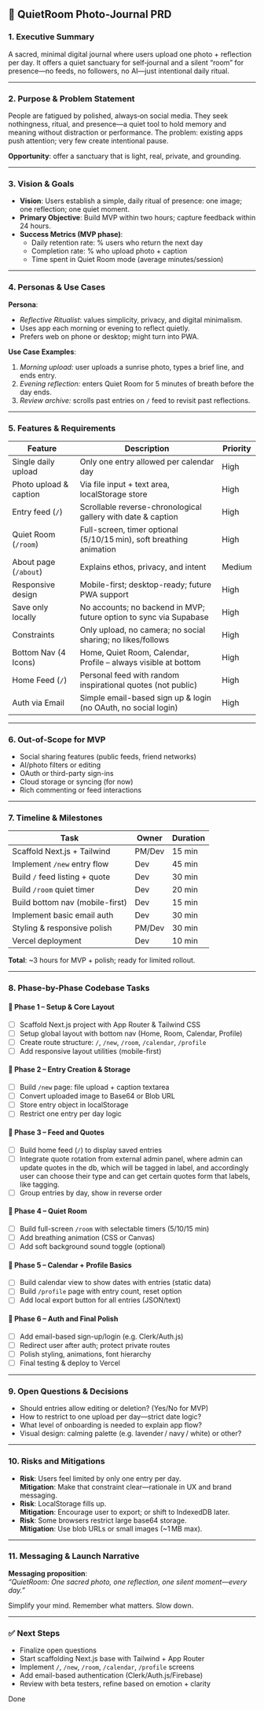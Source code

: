 ## 📘 QuietRoom Photo‑Journal PRD

### 1. Executive Summary  
A sacred, minimal digital journal where users upload one photo + reflection per day. It offers a quiet sanctuary for self‑journal and a silent “room” for presence—no feeds, no followers, no AI—just intentional daily ritual.

---

### 2. Purpose & Problem Statement  
People are fatigued by polished, always‑on social media. They seek nothingness, ritual, and presence—a quiet tool to hold memory and meaning without distraction or performance. The problem: existing apps push attention; very few create intentional pause.

**Opportunity**: offer a sanctuary that is light, real, private, and grounding.

---

### 3. Vision & Goals  
- **Vision**: Users establish a simple, daily ritual of presence: one image; one reflection; one quiet moment.  
- **Primary Objective**: Build MVP within two hours; capture feedback within 24 hours.  
- **Success Metrics (MVP phase)**:  
  - Daily retention rate: % users who return the next day  
  - Completion rate: % who upload photo + caption  
  - Time spent in Quiet Room mode (average minutes/session)

---

### 4. Personas & Use Cases  
**Persona**:  
- *Reflective Ritualist*: values simplicity, privacy, and digital minimalism.  
- Uses app each morning or evening to reflect quietly.  
- Prefers web on phone or desktop; might turn into PWA.

**Use Case Examples**:  
1. *Morning upload:* user uploads a sunrise photo, types a brief line, and ends entry.  
2. *Evening reflection:* enters Quiet Room for 5 minutes of breath before the day ends.  
3. *Review archive:* scrolls past entries on `/` feed to revisit past reflections.

---

### 5. Features & Requirements

| Feature                     | Description                                                                 | Priority |
|----------------------------|-----------------------------------------------------------------------------|----------|
| Single daily upload        | Only one entry allowed per calendar day                                     | High     |
| Photo upload & caption     | Via file input + text area, localStorage store                             | High     |
| Entry feed (`/`)           | Scrollable reverse-chronological gallery with date & caption                | High     |
| Quiet Room (`/room`)       | Full-screen, timer optional (5/10/15 min), soft breathing animation         | High     |
| About page (`/about`)      | Explains ethos, privacy, and intent                                         | Medium   |
| Responsive design          | Mobile-first; desktop-ready; future PWA support                            | High     |
| Save only locally          | No accounts; no backend in MVP; future option to sync via Supabase         | High     |
| Constraints                | Only upload, no camera; no social sharing; no likes/follows                 | High     |
| Bottom Nav (4 Icons)       | Home, Quiet Room, Calendar, Profile – always visible at bottom              | High     |
| Home Feed (`/`)            | Personal feed with random inspirational quotes (not public)                 | High     |
| Auth via Email             | Simple email-based sign up & login (no OAuth, no social login)              | High     |

---

### 6. Out‑of‑Scope for MVP  
- Social sharing features (public feeds, friend networks)  
- AI/photo filters or editing  
- OAuth or third-party sign-ins  
- Cloud storage or syncing (for now)  
- Rich commenting or feed interactions

---

### 7. Timeline & Milestones

| Task                             | Owner  | Duration                |
|----------------------------------|--------|-------------------------|
| Scaffold Next.js + Tailwind      | PM/Dev | 15 min                  |
| Implement `/new` entry flow      | Dev    | 45 min                  |
| Build `/` feed listing + quote   | Dev    | 30 min                  |
| Build `/room` quiet timer        | Dev    | 20 min                  |
| Build bottom nav (mobile-first)  | Dev    | 15 min                  |
| Implement basic email auth       | Dev    | 30 min                  |
| Styling & responsive polish      | PM/Dev | 30 min                  |
| Vercel deployment                | Dev    | 10 min                  |

**Total**: ~3 hours for MVP + polish; ready for limited rollout.

---

### 8. Phase-by-Phase Codebase Tasks

#### 🔹 Phase 1 – Setup & Core Layout
- [ ] Scaffold Next.js project with App Router & Tailwind CSS
- [ ] Setup global layout with bottom nav (Home, Room, Calendar, Profile)
- [ ] Create route structure: `/`, `/new`, `/room`, `/calendar`, `/profile`
- [ ] Add responsive layout utilities (mobile-first)

#### 🔹 Phase 2 – Entry Creation & Storage
- [ ] Build `/new` page: file upload + caption textarea
- [ ] Convert uploaded image to Base64 or Blob URL
- [ ] Store entry object in localStorage
- [ ] Restrict one entry per day logic

#### 🔹 Phase 3 – Feed and Quotes
- [ ] Build home feed (`/`) to display saved entries
- [ ] Integrate quote rotation from external admin panel, where admin can update quotes in the db, which will be tagged in label, and accordingly user can choose their type and can get certain quotes form that labels, like tagging.
- [ ] Group entries by day, show in reverse order

#### 🔹 Phase 4 – Quiet Room
- [ ] Build full-screen `/room` with selectable timers (5/10/15 min)
- [ ] Add breathing animation (CSS or Canvas)
- [ ] Add soft background sound toggle (optional)

#### 🔹 Phase 5 – Calendar + Profile Basics
- [ ] Build calendar view to show dates with entries (static data)
- [ ] Build `/profile` page with entry count, reset option
- [ ] Add local export button for all entries (JSON/text)

#### 🔹 Phase 6 – Auth and Final Polish
- [ ] Add email-based sign-up/login (e.g. Clerk/Auth.js)
- [ ] Redirect user after auth; protect private routes
- [ ] Polish styling, animations, font hierarchy
- [ ] Final testing & deploy to Vercel

---

### 9. Open Questions & Decisions  
- Should entries allow editing or deletion? (Yes/No for MVP)  
- How to restrict to one upload per day—strict date logic?  
- What level of onboarding is needed to explain app flow?  
- Visual design: calming palette (e.g. lavender / navy / white) or other?

---

### 10. Risks and Mitigations  
- **Risk**: Users feel limited by only one entry per day.  
  **Mitigation**: Make that constraint clear—rationale in UX and brand messaging.  
- **Risk**: LocalStorage fills up.  
  **Mitigation**: Encourage user to export; or shift to IndexedDB later.  
- **Risk**: Some browsers restrict large base64 storage.  
  **Mitigation**: Use blob URLs or small images (~1 MB max).

---

### 11. Messaging & Launch Narrative  
**Messaging proposition**:  
*“QuietRoom: One sacred photo, one reflection, one silent moment—every day.”*

Simplify your mind. Remember what matters. Slow down.

---

### ✅ Next Steps  
- Finalize open questions  
- Start scaffolding Next.js base with Tailwind + App Router  
- Implement `/`, `/new`, `/room`, `/calendar`, `/profile` screens  
- Add email-based authentication (Clerk/Auth.js/Firebase)  
- Review with beta testers, refine based on emotion + clarity


Done
